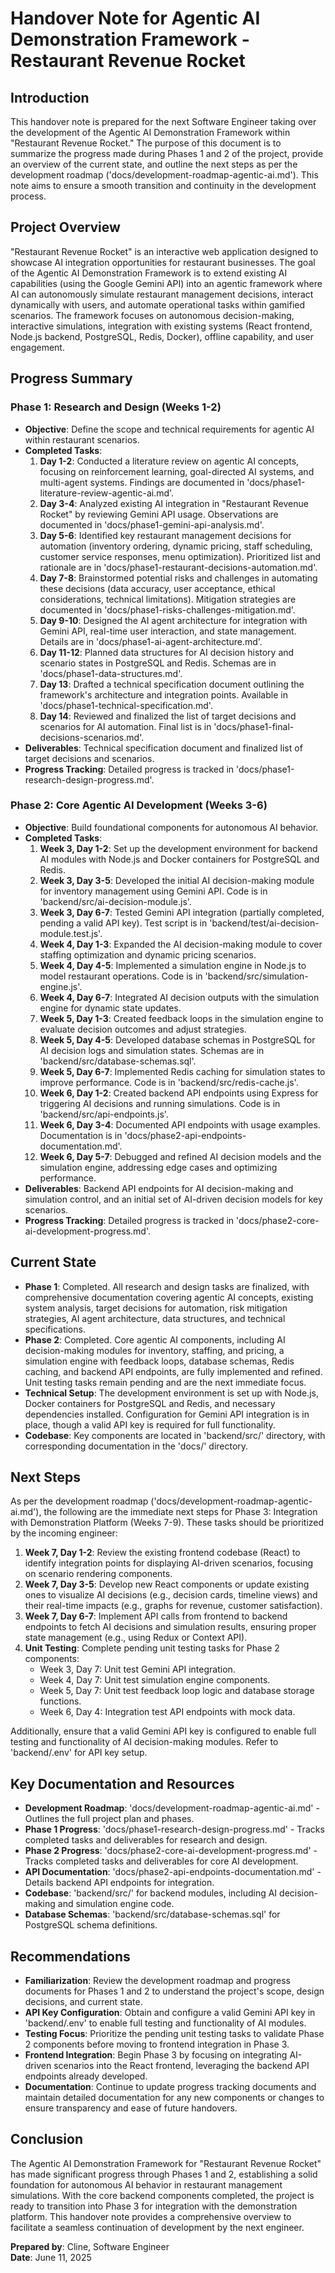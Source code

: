 # Handover Note for Agentic AI Demonstration Framework - Restaurant Revenue Rocket

## Introduction
This handover note is prepared for the next Software Engineer taking over the development of the Agentic AI Demonstration Framework within "Restaurant Revenue Rocket." The purpose of this document is to summarize the progress made during Phases 1 and 2 of the project, provide an overview of the current state, and outline the next steps as per the development roadmap ('docs/development-roadmap-agentic-ai.md'). This note aims to ensure a smooth transition and continuity in the development process.

## Project Overview
"Restaurant Revenue Rocket" is an interactive web application designed to showcase AI integration opportunities for restaurant businesses. The goal of the Agentic AI Demonstration Framework is to extend existing AI capabilities (using the Google Gemini API) into an agentic framework where AI can autonomously simulate restaurant management decisions, interact dynamically with users, and automate operational tasks within gamified scenarios. The framework focuses on autonomous decision-making, interactive simulations, integration with existing systems (React frontend, Node.js backend, PostgreSQL, Redis, Docker), offline capability, and user engagement.

## Progress Summary

### Phase 1: Research and Design (Weeks 1-2)
- **Objective**: Define the scope and technical requirements for agentic AI within restaurant scenarios.
- **Completed Tasks**:
  1. **Day 1-2**: Conducted a literature review on agentic AI concepts, focusing on reinforcement learning, goal-directed AI systems, and multi-agent systems. Findings are documented in 'docs/phase1-literature-review-agentic-ai.md'.
  2. **Day 3-4**: Analyzed existing AI integration in "Restaurant Revenue Rocket" by reviewing Gemini API usage. Observations are documented in 'docs/phase1-gemini-api-analysis.md'.
  3. **Day 5-6**: Identified key restaurant management decisions for automation (inventory ordering, dynamic pricing, staff scheduling, customer service responses, menu optimization). Prioritized list and rationale are in 'docs/phase1-restaurant-decisions-automation.md'.
  4. **Day 7-8**: Brainstormed potential risks and challenges in automating these decisions (data accuracy, user acceptance, ethical considerations, technical limitations). Mitigation strategies are documented in 'docs/phase1-risks-challenges-mitigation.md'.
  5. **Day 9-10**: Designed the AI agent architecture for integration with Gemini API, real-time user interaction, and state management. Details are in 'docs/phase1-ai-agent-architecture.md'.
  6. **Day 11-12**: Planned data structures for AI decision history and scenario states in PostgreSQL and Redis. Schemas are in 'docs/phase1-data-structures.md'.
  7. **Day 13**: Drafted a technical specification document outlining the framework's architecture and integration points. Available in 'docs/phase1-technical-specification.md'.
  8. **Day 14**: Reviewed and finalized the list of target decisions and scenarios for AI automation. Final list is in 'docs/phase1-final-decisions-scenarios.md'.
- **Deliverables**: Technical specification document and finalized list of target decisions and scenarios.
- **Progress Tracking**: Detailed progress is tracked in 'docs/phase1-research-design-progress.md'.

### Phase 2: Core Agentic AI Development (Weeks 3-6)
- **Objective**: Build foundational components for autonomous AI behavior.
- **Completed Tasks**:
  1. **Week 3, Day 1-2**: Set up the development environment for backend AI modules with Node.js and Docker containers for PostgreSQL and Redis.
  2. **Week 3, Day 3-5**: Developed the initial AI decision-making module for inventory management using Gemini API. Code is in 'backend/src/ai-decision-module.js'.
  3. **Week 3, Day 6-7**: Tested Gemini API integration (partially completed, pending a valid API key). Test script is in 'backend/test/ai-decision-module.test.js'.
  4. **Week 4, Day 1-3**: Expanded the AI decision-making module to cover staffing optimization and dynamic pricing scenarios.
  5. **Week 4, Day 4-5**: Implemented a simulation engine in Node.js to model restaurant operations. Code is in 'backend/src/simulation-engine.js'.
  6. **Week 4, Day 6-7**: Integrated AI decision outputs with the simulation engine for dynamic state updates.
  7. **Week 5, Day 1-3**: Created feedback loops in the simulation engine to evaluate decision outcomes and adjust strategies.
  8. **Week 5, Day 4-5**: Developed database schemas in PostgreSQL for AI decision logs and simulation states. Schemas are in 'backend/src/database-schemas.sql'.
  9. **Week 5, Day 6-7**: Implemented Redis caching for simulation states to improve performance. Code is in 'backend/src/redis-cache.js'.
  10. **Week 6, Day 1-2**: Created backend API endpoints using Express for triggering AI decisions and running simulations. Code is in 'backend/src/api-endpoints.js'.
  11. **Week 6, Day 3-4**: Documented API endpoints with usage examples. Documentation is in 'docs/phase2-api-endpoints-documentation.md'.
  12. **Week 6, Day 5-7**: Debugged and refined AI decision models and the simulation engine, addressing edge cases and optimizing performance.
- **Deliverables**: Backend API endpoints for AI decision-making and simulation control, and an initial set of AI-driven decision models for key scenarios.
- **Progress Tracking**: Detailed progress is tracked in 'docs/phase2-core-ai-development-progress.md'.

## Current State
- **Phase 1**: Completed. All research and design tasks are finalized, with comprehensive documentation covering agentic AI concepts, existing system analysis, target decisions for automation, risk mitigation strategies, AI agent architecture, data structures, and technical specifications.
- **Phase 2**: Completed. Core agentic AI components, including AI decision-making modules for inventory, staffing, and pricing, a simulation engine with feedback loops, database schemas, Redis caching, and backend API endpoints, are fully implemented and refined. Unit testing tasks remain pending and are the next immediate focus.
- **Technical Setup**: The development environment is set up with Node.js, Docker containers for PostgreSQL and Redis, and necessary dependencies installed. Configuration for Gemini API integration is in place, though a valid API key is required for full functionality.
- **Codebase**: Key components are located in 'backend/src/' directory, with corresponding documentation in the 'docs/' directory.

## Next Steps
As per the development roadmap ('docs/development-roadmap-agentic-ai.md'), the following are the immediate next steps for Phase 3: Integration with Demonstration Platform (Weeks 7-9). These tasks should be prioritized by the incoming engineer:

1. **Week 7, Day 1-2**: Review the existing frontend codebase (React) to identify integration points for displaying AI-driven scenarios, focusing on scenario rendering components.
2. **Week 7, Day 3-5**: Develop new React components or update existing ones to visualize AI decisions (e.g., decision cards, timeline views) and their real-time impacts (e.g., graphs for revenue, customer satisfaction).
3. **Week 7, Day 6-7**: Implement API calls from frontend to backend endpoints to fetch AI decisions and simulation results, ensuring proper state management (e.g., using Redux or Context API).
4. **Unit Testing**: Complete pending unit testing tasks for Phase 2 components:
   - Week 3, Day 7: Unit test Gemini API integration.
   - Week 4, Day 7: Unit test simulation engine components.
   - Week 5, Day 7: Unit test feedback loop logic and database storage functions.
   - Week 6, Day 4: Integration test API endpoints with mock data.

Additionally, ensure that a valid Gemini API key is configured to enable full testing and functionality of AI decision-making modules. Refer to 'backend/.env' for API key setup.

## Key Documentation and Resources
- **Development Roadmap**: 'docs/development-roadmap-agentic-ai.md' - Outlines the full project plan and phases.
- **Phase 1 Progress**: 'docs/phase1-research-design-progress.md' - Tracks completed tasks and deliverables for research and design.
- **Phase 2 Progress**: 'docs/phase2-core-ai-development-progress.md' - Tracks completed tasks and deliverables for core AI development.
- **API Documentation**: 'docs/phase2-api-endpoints-documentation.md' - Details backend API endpoints for integration.
- **Codebase**: 'backend/src/' for backend modules, including AI decision-making and simulation engine code.
- **Database Schemas**: 'backend/src/database-schemas.sql' for PostgreSQL schema definitions.

## Recommendations
- **Familiarization**: Review the development roadmap and progress documents for Phases 1 and 2 to understand the project's scope, design decisions, and current state.
- **API Key Configuration**: Obtain and configure a valid Gemini API key in 'backend/.env' to enable full testing and functionality of AI modules.
- **Testing Focus**: Prioritize the pending unit testing tasks to validate Phase 2 components before moving to frontend integration in Phase 3.
- **Frontend Integration**: Begin Phase 3 by focusing on integrating AI-driven scenarios into the React frontend, leveraging the backend API endpoints already developed.
- **Documentation**: Continue to update progress tracking documents and maintain detailed documentation for any new components or changes to ensure transparency and ease of future handovers.

## Conclusion
The Agentic AI Demonstration Framework for "Restaurant Revenue Rocket" has made significant progress through Phases 1 and 2, establishing a solid foundation for autonomous AI behavior in restaurant management simulations. With the core backend components completed, the project is ready to transition into Phase 3 for integration with the demonstration platform. This handover note provides a comprehensive overview to facilitate a seamless continuation of development by the next engineer.

**Prepared by**: Cline, Software Engineer  
**Date**: June 11, 2025
